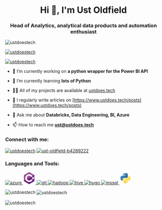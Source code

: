 <h1 align="center">Hi 👋, I'm Ust Oldfield</h1>
<h3 align="center">Head of Analytics, analytical data products and automation enthusiast</h3>

<p align="left"> <img src="https://komarev.com/ghpvc/?username=ustdoestech&label=Profile%20views&color=0e75b6&style=flat" alt="ustdoestech" /> </p>

<p align="left"> <a href="https://github.com/ryo-ma/github-profile-trophy"><img src="https://github-profile-trophy.vercel.app/?username=ustdoestech" alt="ustdoestech" /></a> </p>

<p align="left"> <a href="https://twitter.com/ustdoestech" target="blank"><img src="https://img.shields.io/twitter/follow/ustdoestech?logo=twitter&style=for-the-badge" alt="ustdoestech" /></a> </p>

- 🔭 I’m currently working on **a python wrapper for the Power BI API**

- 🌱 I’m currently learning **lots of Python**

- 👨‍💻 All of my projects are available at [ustdoes.tech](ustdoes.tech)

- 📝 I regularly write articles on [https://www.ustdoes.tech/posts](https://www.ustdoes.tech/posts)

- 💬 Ask me about **Databricks, Data Engineering, BI, Azure**

- 📫 How to reach me **ust@ustdoes.tech**

<h3 align="left">Connect with me:</h3>
<p align="left">
<a href="https://twitter.com/ustdoestech" target="blank"><img align="center" src="https://raw.githubusercontent.com/rahuldkjain/github-profile-readme-generator/master/src/images/icons/Social/twitter.svg" alt="ustdoestech" height="30" width="40" /></a>
<a href="https://linkedin.com/in/ust-oldfield-b4289222" target="blank"><img align="center" src="https://raw.githubusercontent.com/rahuldkjain/github-profile-readme-generator/master/src/images/icons/Social/linked-in-alt.svg" alt="ust-oldfield-b4289222" height="30" width="40" /></a>
</p>

<h3 align="left">Languages and Tools:</h3>
<p align="left"> <a href="https://azure.microsoft.com/en-in/" target="_blank"> <img src="https://www.vectorlogo.zone/logos/microsoft_azure/microsoft_azure-icon.svg" alt="azure" width="40" height="40"/> </a> <a href="https://www.w3schools.com/cs/" target="_blank"> <img src="https://raw.githubusercontent.com/devicons/devicon/master/icons/csharp/csharp-original.svg" alt="csharp" width="40" height="40"/> </a> <a href="https://git-scm.com/" target="_blank"> <img src="https://www.vectorlogo.zone/logos/git-scm/git-scm-icon.svg" alt="git" width="40" height="40"/> </a> <a href="https://hadoop.apache.org/" target="_blank"> <img src="https://www.vectorlogo.zone/logos/apache_hadoop/apache_hadoop-icon.svg" alt="hadoop" width="40" height="40"/> </a> <a href="https://hive.apache.org/" target="_blank"> <img src="https://www.vectorlogo.zone/logos/apache_hive/apache_hive-icon.svg" alt="hive" width="40" height="40"/> </a> <a href="https://gohugo.io/" target="_blank"> <img src="https://api.iconify.design/logos-hugo.svg" alt="hugo" width="40" height="40"/> </a> <a href="https://www.microsoft.com/en-us/sql-server" target="_blank"> <img src="https://www.svgrepo.com/show/303229/microsoft-sql-server-logo.svg" alt="mssql" width="40" height="40"/> </a> <a href="https://www.python.org" target="_blank"> <img src="https://raw.githubusercontent.com/devicons/devicon/master/icons/python/python-original.svg" alt="python" width="40" height="40"/> </a> </p>

<p><img align="left" src="https://github-readme-stats.vercel.app/api/top-langs?username=ustdoestech&show_icons=true&locale=en&layout=compact" alt="ustdoestech" /></p>

<p>&nbsp;<img align="center" src="https://github-readme-stats.vercel.app/api?username=ustdoestech&show_icons=true&locale=en" alt="ustdoestech" /></p>

<p><img align="center" src="https://github-readme-streak-stats.herokuapp.com/?user=ustdoestech&" alt="ustdoestech" /></p>
